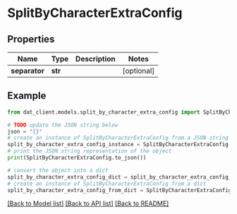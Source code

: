 # SplitByCharacterExtraConfig


## Properties

Name | Type | Description | Notes
------------ | ------------- | ------------- | -------------
**separator** | **str** |  | [optional] 

## Example

```python
from dat_client.models.split_by_character_extra_config import SplitByCharacterExtraConfig

# TODO update the JSON string below
json = "{}"
# create an instance of SplitByCharacterExtraConfig from a JSON string
split_by_character_extra_config_instance = SplitByCharacterExtraConfig.from_json(json)
# print the JSON string representation of the object
print(SplitByCharacterExtraConfig.to_json())

# convert the object into a dict
split_by_character_extra_config_dict = split_by_character_extra_config_instance.to_dict()
# create an instance of SplitByCharacterExtraConfig from a dict
split_by_character_extra_config_from_dict = SplitByCharacterExtraConfig.from_dict(split_by_character_extra_config_dict)
```
[[Back to Model list]](../README.md#documentation-for-models) [[Back to API list]](../README.md#documentation-for-api-endpoints) [[Back to README]](../README.md)


